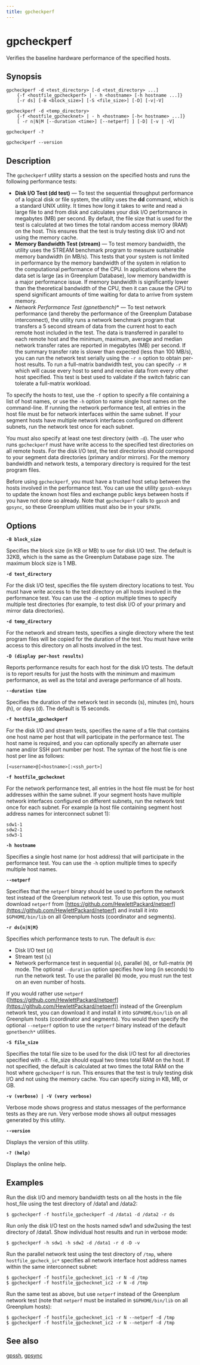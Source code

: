 ```yaml
---
title: gpcheckperf
---
```


# gpcheckperf

Verifies the baseline hardware performance of the specified hosts.

## Synopsis

```shell
gpcheckperf -d <test_directory> [-d <test_directory> ...] 
    {-f <hostfile_gpcheckperf> | - h <hostname> [-h hostname ...]} 
    [-r ds] [-B <block_size>] [-S <file_size>] [-D] [-v|-V]

gpcheckperf -d <temp_directory>
    {-f <hostfile_gpchecknet> | - h <hostname> [-h< hostname> ...]} 
    [ -r n|N|M [--duration <time>] [--netperf] ] [-D] [-v | -V]

gpcheckperf -?

gpcheckperf --version
```

## Description

The `gpcheckperf` utility starts a session on the specified hosts and runs the following performance tests:

- **Disk I/O Test (dd test)** — To test the sequential throughput performance of a logical disk or file system, the utility uses the **dd** command, which is a standard UNIX utility. It times how long it takes to write and read a large file to and from disk and calculates your disk I/O performance in megabytes (MB) per second. By default, the file size that is used for the test is calculated at two times the total random access memory (RAM) on the host. This ensures that the test is truly testing disk I/O and not using the memory cache.
- **Memory Bandwidth Test (stream)** — To test memory bandwidth, the utility uses the STREAM benchmark program to measure sustainable memory bandwidth (in MB/s). This tests that your system is not limited in performance by the memory bandwidth of the system in relation to the computational performance of the CPU. In applications where the data set is large (as in Greenplum Database), low memory bandwidth is a major performance issue. If memory bandwidth is significantly lower than the theoretical bandwidth of the CPU, then it can cause the CPU to spend significant amounts of time waiting for data to arrive from system memory.
- **Network Performance Test (gpnetbench*)** — To test network performance (and thereby the performance of the Greenplum Database interconnect), the utility runs a network benchmark program that transfers a 5 second stream of data from the current host to each remote host included in the test. The data is transferred in parallel to each remote host and the minimum, maximum, average and median network transfer rates are reported in megabytes (MB) per second. If the summary transfer rate is slower than expected (less than 100 MB/s), you can run the network test serially using the `-r n` option to obtain per-host results. To run a full-matrix bandwidth test, you can specify `-r M` which will cause every host to send and receive data from every other host specified. This test is best used to validate if the switch fabric can tolerate a full-matrix workload.

To specify the hosts to test, use the `-f` option to specify a file containing a list of host names, or use the `-h` option to name single host names on the command-line. If running the network performance test, all entries in the host file must be for network interfaces within the same subnet. If your segment hosts have multiple network interfaces configured on different subnets, run the network test once for each subnet.

You must also specify at least one test directory (with `-d`). The user who runs `gpcheckperf` must have write access to the specified test directories on all remote hosts. For the disk I/O test, the test directories should correspond to your segment data directories (primary and/or mirrors). For the memory bandwidth and network tests, a temporary directory is required for the test program files.

Before using `gpcheckperf`, you must have a trusted host setup between the hosts involved in the performance test. You can use the utility `gpssh-exkeys` to update the known host files and exchange public keys between hosts if you have not done so already. Note that `gpcheckperf` calls to `gpssh` and `gpsync`, so these Greenplum utilities must also be in your `$PATH`.

## Options

**`-B block_size`**

Specifies the block size (in KB or MB) to use for disk I/O test. The default is 32KB, which is the same as the Greenplum Database page size. The maximum block size is 1 MB.

**`-d test_directory`**

For the disk I/O test, specifies the file system directory locations to test. You must have write access to the test directory on all hosts involved in the performance test. You can use the `-d` option multiple times to specify multiple test directories (for example, to test disk I/O of your primary and mirror data directories).

**`-d temp_directory`**

For the network and stream tests, specifies a single directory where the test program files will be copied for the duration of the test. You must have write access to this directory on all hosts involved in the test.

**`-D (display per-host results)`**

Reports performance results for each host for the disk I/O tests. The default is to report results for just the hosts with the minimum and maximum performance, as well as the total and average performance of all hosts.

**`--duration time`**

Specifies the duration of the network test in seconds (s), minutes (m), hours (h), or days (d). The default is 15 seconds.

**`-f hostfile_gpcheckperf`**

For the disk I/O and stream tests, specifies the name of a file that contains one host name per host that will participate in the performance test. The host name is required, and you can optionally specify an alternate user name and/or SSH port number per host. The syntax of the host file is one host per line as follows:

```shell
[<username>@]<hostname>[:<ssh_port>]
```

**`-f hostfile_gpchecknet`**

For the network performance test, all entries in the host file must be for host addresses within the same subnet. If your segment hosts have multiple network interfaces configured on different subnets, run the network test once for each subnet. For example (a host file containing segment host address names for interconnect subnet 1):

```shell
sdw1-1
sdw2-1
sdw3-1
```

**`-h hostname`**

Specifies a single host name (or host address) that will participate in the performance test. You can use the `-h` option multiple times to specify multiple host names.

**`--netperf`**

Specifies that the `netperf` binary should be used to perform the network test instead of the Greenplum network test. To use this option, you must download `netperf` from [https://github.com/HewlettPackard/netperf](https://github.com/HewlettPackard/netperf) and install it into `$GPHOME/bin/lib` on all Greenplum hosts (coordinator and segments).

**`-r ds{n|N|M}`**

Specifies which performance tests to run. The default is `dsn`:

- Disk I/O test (`d`)
- Stream test (`s`)
- Network performance test in sequential (`n`), parallel (`N`), or full-matrix (`M`) mode. The optional `--duration` option specifies how long (in seconds) to run the network test. To use the parallel (`N`) mode, you must run the test on an even number of hosts.

If you would rather use `netperf` ([https://github.com/HewlettPackard/netperf](https://github.com/HewlettPackard/netperf)) instead of the Greenplum network test, you can download it and install it into `$GPHOME/bin/lib` on all Greenplum hosts (coordinator and segments). You would then specify the optional `--netperf` option to use the `netperf` binary instead of the default `gpnetbench*` utilities.

**`-S file_size`**

Specifies the total file size to be used for the disk I/O test for all directories specified with `-d`. file_size should equal two times total RAM on the host. If not specified, the default is calculated at two times the total RAM on the host where `gpcheckperf` is run. This ensures that the test is truly testing disk I/O and not using the memory cache. You can specify sizing in KB, MB, or GB.

**`-v (verbose) | -V (very verbose)`**

Verbose mode shows progress and status messages of the performance tests as they are run. Very verbose mode shows all output messages generated by this utility.

**`--version`**

Displays the version of this utility.

**`-? (help)`**

Displays the online help.

## Examples

Run the disk I/O and memory bandwidth tests on all the hosts in the file host_file using the test directory of /data1 and /data2:

```shell
$ gpcheckperf -f hostfile_gpcheckperf -d /data1 -d /data2 -r ds
```

Run only the disk I/O test on the hosts named sdw1 and sdw2using the test directory of /data1. Show individual host results and run in verbose mode:

```shell
$ gpcheckperf -h sdw1 -h sdw2 -d /data1 -r d -D -v
```

Run the parallel network test using the test directory of `/tmp`, where `hostfile_gpcheck_ic*` specifies all network interface host address names within the same interconnect subnet:

```shell
$ gpcheckperf -f hostfile_gpchecknet_ic1 -r N -d /tmp
$ gpcheckperf -f hostfile_gpchecknet_ic2 -r N -d /tmp
```

Run the same test as above, but use `netperf` instead of the Greenplum network test (note that `netperf` must be installed in `$GPHOME/bin/lib` on all Greenplum hosts):

```shell
$ gpcheckperf -f hostfile_gpchecknet_ic1 -r N --netperf -d /tmp
$ gpcheckperf -f hostfile_gpchecknet_ic2 -r N --netperf -d /tmp
```

## See also

[gpssh](/docs/system-utilities/db-util-gpssh.md), [gpsync](/docs/system-utilities/db-util-gpsync.md)
